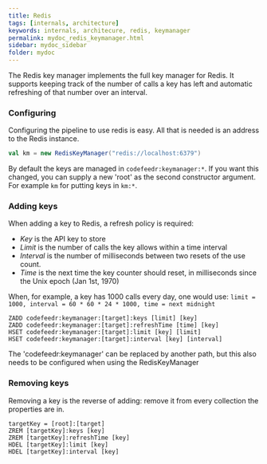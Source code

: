 ```yaml
---
title: Redis
tags: [internals, architecture]
keywords: internals, architecure, redis, keymanager
permalink: mydoc_redis_keymanager.html
sidebar: mydoc_sidebar
folder: mydoc
---
```


The Redis key manager implements the full key manager for Redis. It
supports keeping track of the number of calls a key has left and
automatic refreshing of that number over an interval.

### Configuring

Configuring the pipeline to use redis is easy. All that is needed is an
address to the Redis instance.

```scala
val km = new RedisKeyManager("redis://localhost:6379")
```

By default the keys are managed in `codefeedr:keymanager:*`. If you want
this changed, you can supply a new 'root' as the second constructor
argument. For example `km` for putting keys in `km:*`.

### Adding keys

When adding a key to Redis, a refresh policy is required:

- _Key_ is the API key to store
- _Limit_ is the number of calls the key allows within a time interval
- _Interval_ is the number of milliseconds between two resets of the use
count.
- _Time_ is the next time the key counter should reset, in milliseconds
since the Unix epoch (Jan 1st, 1970)

When, for example, a key has 1000 calls every day, one would use:
`limit = 1000, interval = 60 * 60 * 24 * 1000, time = next midnight`
```
ZADD codefeedr:keymanager:[target]:keys [limit] [key]
ZADD codefeedr:keymanager:[target]:refreshTime [time] [key]
HSET codefeedr:keymanager:[target]:limit [key] [limit]
HSET codefeedr:keymanager:[target]:interval [key] [interval]
```

The 'codefeedr:keymanager' can be replaced by another path, but this
also needs to be configured when using the RedisKeyManager

### Removing keys

Removing a key is the reverse of adding: remove it from every collection
the properties are in.

```
targetKey = [root]:[target]
ZREM [targetKey]:keys [key]
ZREM [targetKey]:refreshTime [key]
HDEL [targetKey]:limit [key]
HDEL [targetKey]:interval [key]
```
